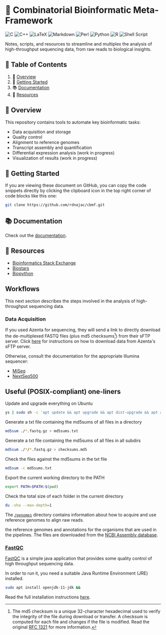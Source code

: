 # 🧬 Combinatorial Bioinformatic Meta-Framework

![C](https://img.shields.io/badge/c-%2300599C.svg?style=for-the-badge&logo=c&logoColor=white)
![C++](https://img.shields.io/badge/c++-%2300599C.svg?style=for-the-badge&logo=c%2B%2B&logoColor=white)
![LaTeX](https://img.shields.io/badge/latex-%23008080.svg?style=for-the-badge&logo=latex&logoColor=white)
![Markdown](https://img.shields.io/badge/markdown-%23000000.svg?style=for-the-badge&logo=markdown&logoColor=white)
![Perl](https://img.shields.io/badge/perl-%2339457E.svg?style=for-the-badge&logo=perl&logoColor=white)
![Python](https://img.shields.io/badge/python-3670A0?style=for-the-badge&logo=python&logoColor=ffdd54)
![R](https://img.shields.io/badge/r-%23276DC3.svg?style=for-the-badge&logo=r&logoColor=white)
![Shell Script](https://img.shields.io/badge/shell_script-%23121011.svg?style=for-the-badge&logo=gnu-bash&logoColor=white)

Notes, scripts, and resources to streamline and multiplex the analysis of
high-throughput sequencing data, from raw reads to biological insights.

## 📖 Table of Contents

1. 🔭 [Overview](#-overview)
2. 🚀 [Getting Started](#-getting-started)
3. 📚 [Documentation](#-documentation)
4. 📑 [Resources](#-resources)

## 🔭 Overview

This repository contains tools to automate key bioinformatic tasks:

- Data acquisition and storage
- Quality control
- Alignment to reference genomes
- Transcript assembly and quantification
- Differential expression analysis (work in progress)
- Visualization of results (work in progress)

## 🚀 Getting Started

If you are viewing these document on GitHub, you can copy the code snippets directly
by clicking the clipboard icon in the top right corner of code blocks like this one:

```sh
git clone https://github.com/rdnajac/cbmf.git
```

## 📚 Documentation

Check out the [documentation](./docs/README.md).

## 📑 Resources

- [Bioinformatics Stack Exchange](https://bioinformatics.stackexchange.com/)
- [Biostars](https://www.biostars.org/)
- [Biopython](https://biopython.org/)

## Workflows

This next section describes the steps involved in the analysis
of high-throughput sequencing data.

### Data Acquisition

If you used Azenta for sequencing, they will send a link to directly download
the de-multiplexed FASTQ files (plus md5 checksums[^1]) from their sFTP server.
Click [here](https://3478602.fs1.hubspotusercontent-na1.net/hubfs/3478602/13012-M%26G%200222%20sFTP%20Guide-3.pdf)
for instructions on how to download data from Azenta's sFTP server.

Otherwise, consult the documentation for the appropriate Illumina sequencer:

- [MiSeq](https://support.illumina.com/sequencing/sequencing_instruments/miseq/documentation.html)
- [NextSeq500](https://support.illumina.com/sequencing/sequencing_instruments/nextseq-550/documentation.html)

## Useful (POSIX-compliant) one-liners

Update and upgrade everything on Ubuntu

```sh
ys | sudo sh -c 'apt update && apt upgrade && apt dist-upgrade && apt autoremove && apt autoclean && apt clean'
```

Generate a txt file containing the md5sums of all files in a directory

```sh
md5sum ./*.fastq.gz > md5sums.txt
```

Generate a txt file containing the md5sums of all files in all subdirs

```sh
md5sum ./*/*.fastq.gz > checksums.md5
```

Check the files against the md5sums in the txt file

```sh
md5sum -c md5sums.txt
```

Export the current working directory to the PATH

```sh
export PATH=$PATH:$(pwd)
```

Check the total size of each folder in the current directory

```sh
du -sha --max-depth=1
```

The [`/genomes`](./genomes/README.md) directory contains information about
how to acquire and use reference genomes to align raw reads.

the reference genomes and annotations for the organisms that are used in the pipelines.
The files are downloaded from the [NCBI Assembly database](https://www.ncbi.nlm.nih.gov/assembly).

### [FastQC](https://www.bioinformatics.babraham.ac.uk/projects/fastqc/)

[FastQC](https://github.com/s-andrews/FastQC) is a simple java application
that provides some quality control of high throughput sequencing data.

In order to run it, you need a suitable Java Runtime Environment (JRE) installed.

```sh
sudo apt install openjdk-11-jdk &&
```

Read the full installation instructions [here](https://raw.githubusercontent.com/s-andrews/FastQC/master/INSTALL.txt).

[^1]:
    The md5 checksum is a unique 32-character hexadecimal used to verify the
    integrity of the file during download or transfer. A checksum is computed for
    each file and changes if the file is modified. Read the original
    [RFC 1321](https://www.ietf.org/rfc/rfc1321.txt) for more information.
